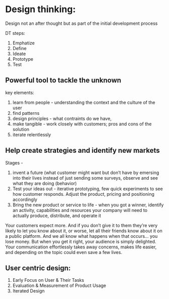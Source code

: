 # Design thinking:

Design not an after thought but as part of the initial development process

DT steps:
1. Emphatize
2. Define
3. Ideate
4. Prototype
5. Test

## Powerful tool to tackle the unknown
key elements:
1. learn from people  - understanding the context and the culture of the user
2. find patterns
3. design principles - what contraints do we have,
4. make tangible - work closely with customers; pros and cons of the solution
5. iterate relentlessly

## Help create strategies and identify new markets
Stages - 
1. invent a future (what customer might want but don’t have by emersing into their lives instead of just sending some surveys, observe and see what they are doing (behavior)
2. Test your ideas out - iterative prototyping, few quick experiments to see how customer responds. Adjust the product, pricing and positioning accordingly
3. Bring the new product or service to life - when you got a winner, identify an activity, capabilities and resources your company will need to actually produce, distribute, and operate it

Your customers expect more. And if you don’t give it to them they’re very likely to let you know about it, or worse, let all their friends know about it on a public platform. And we all know what happens when that occurs… you lose money.
But when you get it right, your audience is simply delighted. Your communication effortlessly takes away concerns, makes life easier, and depending on the topic could even save a few lives.

## User centric design:
1) Early Focus on User & Their Tasks
2) Evaluation & Measurement of Product Usage
3) Iterated Design
